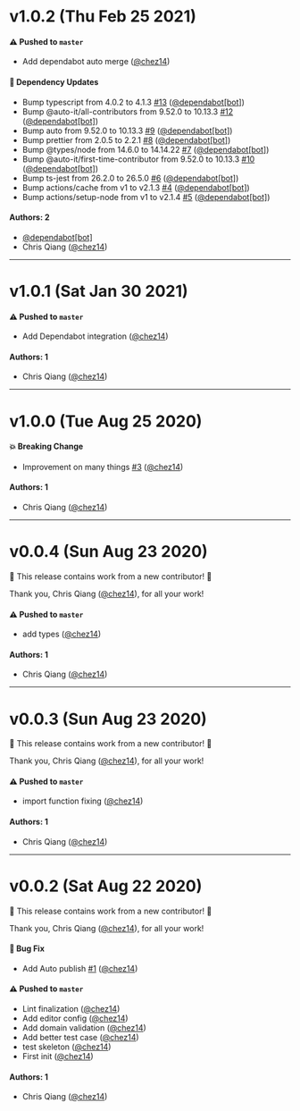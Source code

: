 # v1.0.2 (Thu Feb 25 2021)

#### ⚠️ Pushed to `master`

- Add dependabot auto merge ([@chez14](https://github.com/chez14))

#### 🔩 Dependency Updates

- Bump typescript from 4.0.2 to 4.1.3 [#13](https://github.com/chez14/node-myanimelist-url-to-id/pull/13) ([@dependabot[bot]](https://github.com/dependabot[bot]))
- Bump @auto-it/all-contributors from 9.52.0 to 10.13.3 [#12](https://github.com/chez14/node-myanimelist-url-to-id/pull/12) ([@dependabot[bot]](https://github.com/dependabot[bot]))
- Bump auto from 9.52.0 to 10.13.3 [#9](https://github.com/chez14/node-myanimelist-url-to-id/pull/9) ([@dependabot[bot]](https://github.com/dependabot[bot]))
- Bump prettier from 2.0.5 to 2.2.1 [#8](https://github.com/chez14/node-myanimelist-url-to-id/pull/8) ([@dependabot[bot]](https://github.com/dependabot[bot]))
- Bump @types/node from 14.6.0 to 14.14.22 [#7](https://github.com/chez14/node-myanimelist-url-to-id/pull/7) ([@dependabot[bot]](https://github.com/dependabot[bot]))
- Bump @auto-it/first-time-contributor from 9.52.0 to 10.13.3 [#10](https://github.com/chez14/node-myanimelist-url-to-id/pull/10) ([@dependabot[bot]](https://github.com/dependabot[bot]))
- Bump ts-jest from 26.2.0 to 26.5.0 [#6](https://github.com/chez14/node-myanimelist-url-to-id/pull/6) ([@dependabot[bot]](https://github.com/dependabot[bot]))
- Bump actions/cache from v1 to v2.1.3 [#4](https://github.com/chez14/node-myanimelist-url-to-id/pull/4) ([@dependabot[bot]](https://github.com/dependabot[bot]))
- Bump actions/setup-node from v1 to v2.1.4 [#5](https://github.com/chez14/node-myanimelist-url-to-id/pull/5) ([@dependabot[bot]](https://github.com/dependabot[bot]))

#### Authors: 2

- [@dependabot[bot]](https://github.com/dependabot[bot])
- Chris Qiang ([@chez14](https://github.com/chez14))

---

# v1.0.1 (Sat Jan 30 2021)

#### ⚠️ Pushed to `master`

- Add Dependabot integration ([@chez14](https://github.com/chez14))

#### Authors: 1

- Chris Qiang ([@chez14](https://github.com/chez14))

---

# v1.0.0 (Tue Aug 25 2020)

#### 💥 Breaking Change

- Improvement on many things [#3](https://github.com/chez14/node-myanimelist-url-to-id/pull/3) ([@chez14](https://github.com/chez14))

#### Authors: 1

- Chris Qiang ([@chez14](https://github.com/chez14))

---

# v0.0.4 (Sun Aug 23 2020)

:tada: This release contains work from a new contributor! :tada:

Thank you, Chris Qiang ([@chez14](https://github.com/chez14)), for all your work!

#### ⚠️ Pushed to `master`

- add types ([@chez14](https://github.com/chez14))

#### Authors: 1

- Chris Qiang ([@chez14](https://github.com/chez14))

---

# v0.0.3 (Sun Aug 23 2020)

:tada: This release contains work from a new contributor! :tada:

Thank you, Chris Qiang ([@chez14](https://github.com/chez14)), for all your work!

#### ⚠️ Pushed to `master`

- import function fixing ([@chez14](https://github.com/chez14))

#### Authors: 1

- Chris Qiang ([@chez14](https://github.com/chez14))

---

# v0.0.2 (Sat Aug 22 2020)

:tada: This release contains work from a new contributor! :tada:

Thank you, Chris Qiang ([@chez14](https://github.com/chez14)), for all your work!

#### 🐛 Bug Fix

- Add Auto publish [#1](https://github.com/chez14/node-myanimelist-url-to-id/pull/1) ([@chez14](https://github.com/chez14))

#### ⚠️ Pushed to `master`

- Lint finalization ([@chez14](https://github.com/chez14))
- Add editor config ([@chez14](https://github.com/chez14))
- Add domain validation ([@chez14](https://github.com/chez14))
- Add better test case ([@chez14](https://github.com/chez14))
- test skeleton ([@chez14](https://github.com/chez14))
- First init ([@chez14](https://github.com/chez14))

#### Authors: 1

- Chris Qiang ([@chez14](https://github.com/chez14))
